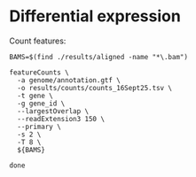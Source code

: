 # Differential expression

Count features:
```
BAMS=$(find ./results/aligned -name "*\.bam")

featureCounts \
  -a genome/annotation.gtf \
  -o results/counts/counts_16Sept25.tsv \
  -t gene \
  -g gene_id \
  --largestOverlap \
  --readExtension3 150 \
  --primary \
  -s 2 \
  -T 8 \
  ${BAMS}
  
done
```
